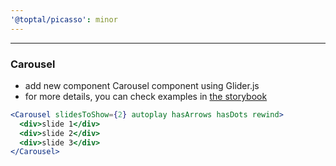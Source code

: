 ```yaml
---
'@toptal/picasso': minor
---
```


---

### Carousel

- add new component Carousel component using Glider.js
- for more details, you can check examples in [the storybook](https://picasso.toptal.net/?path=/story/components-carousel--carousel)

```jsx
<Carousel slidesToShow={2} autoplay hasArrows hasDots rewind>
  <div>slide 1</div>
  <div>slide 2</div>
  <div>slide 3</div>
</Carousel>
```
